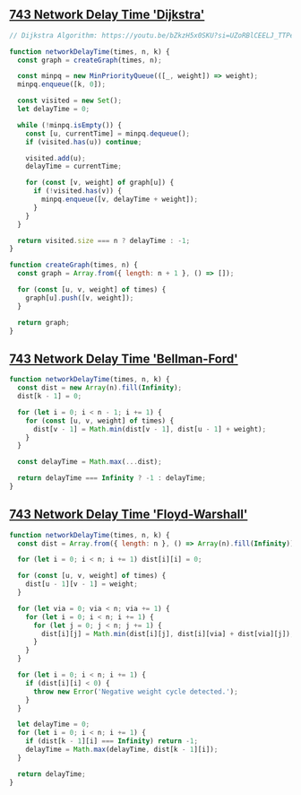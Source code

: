 ## [743 Network Delay Time 'Dijkstra'](https://leetcode.com/problems/network-delay-time/description/)

<!-- notecardId: 1754134427856 -->

```js
// Dijkstra Algorithm: https://youtu.be/bZkzH5x0SKU?si=UZoRBlCEELJ_TTPe

function networkDelayTime(times, n, k) {
  const graph = createGraph(times, n);

  const minpq = new MinPriorityQueue(([_, weight]) => weight);
  minpq.enqueue([k, 0]);

  const visited = new Set();
  let delayTime = 0;

  while (!minpq.isEmpty()) {
    const [u, currentTime] = minpq.dequeue();
    if (visited.has(u)) continue;

    visited.add(u);
    delayTime = currentTime;

    for (const [v, weight] of graph[u]) {
      if (!visited.has(v)) {
        minpq.enqueue([v, delayTime + weight]);
      }
    }
  }

  return visited.size === n ? delayTime : -1;
}

function createGraph(times, n) {
  const graph = Array.from({ length: n + 1 }, () => []);

  for (const [u, v, weight] of times) {
    graph[u].push([v, weight]);
  }

  return graph;
}
```

## [743 Network Delay Time 'Bellman-Ford'](https://leetcode.com/problems/network-delay-time/description/)

<!-- notecardId: 1753184008076 -->

```js
function networkDelayTime(times, n, k) {
  const dist = new Array(n).fill(Infinity);
  dist[k - 1] = 0;

  for (let i = 0; i < n - 1; i += 1) {
    for (const [u, v, weight] of times) {
      dist[v - 1] = Math.min(dist[v - 1], dist[u - 1] + weight);
    }
  }

  const delayTime = Math.max(...dist);

  return delayTime === Infinity ? -1 : delayTime;
}
```

## [743 Network Delay Time 'Floyd-Warshall'](https://leetcode.com/problems/network-delay-time/description/)

<!-- notecardId: 1753184008077 -->

```js
function networkDelayTime(times, n, k) {
  const dist = Array.from({ length: n }, () => Array(n).fill(Infinity));

  for (let i = 0; i < n; i += 1) dist[i][i] = 0;

  for (const [u, v, weight] of times) {
    dist[u - 1][v - 1] = weight;
  }

  for (let via = 0; via < n; via += 1) {
    for (let i = 0; i < n; i += 1) {
      for (let j = 0; j < n; j += 1) {
        dist[i][j] = Math.min(dist[i][j], dist[i][via] + dist[via][j]);
      }
    }
  }

  for (let i = 0; i < n; i += 1) {
    if (dist[i][i] < 0) {
      throw new Error('Negative weight cycle detected.');
    }
  }

  let delayTime = 0;
  for (let i = 0; i < n; i += 1) {
    if (dist[k - 1][i] === Infinity) return -1;
    delayTime = Math.max(delayTime, dist[k - 1][i]);
  }

  return delayTime;
}
```
